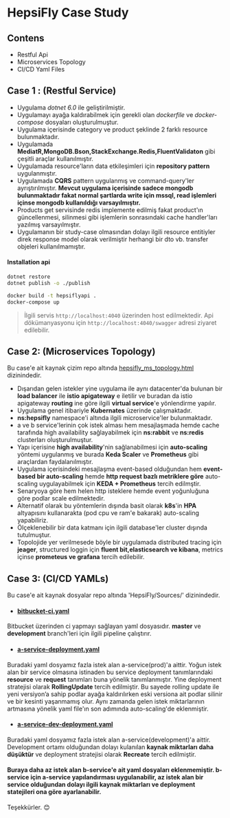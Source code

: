 # HepsiFly Case Study

## Contens
- Restful Api
- Microservices Topology
- CI/CD Yaml Files

## Case 1 : (Restful Service)
* Uygulama *dotnet 6.0* ile geliştirilmiştir.
* Uygulamayı ayağa kaldırabilmek için gerekli olan *dockerfile* ve *docker-compose* dosyaları oluşturulmuştur.
* Uygulama içerisinde category ve product şeklinde 2 farklı resource bulunmaktadır. 
* Uygulamada **MediatR,MongoDB.Bson,StackExchange.Redis,FluentValidaton** gibi çeşitli araçlar kullanılmıştır. 
* Uygulamada resource'ların data etkileşimleri için **repository pattern** uygulanmıştır.
* Uygulamada **CQRS** pattern uygulanmış ve command-query'ler ayrıştırılmıştır. **Mevcut uygulama içerisinde sadece mongodb bulunmaktadır fakat normal şartlarda write için mssql, read işlemleri içinse mongodb kullanıldığı varsayılmıştır.**
* Products get servisinde redis implemente edilmiş fakat product'ın güncellenmesi, silinmesi gibi işlemlerin sonrasındaki cache handler'ları yazılmış varsayılmıştır.
* Uygulamanın bir study-case olmasından dolayı ilgili resource entitiyler direk response model olarak verilmiştir herhangi bir dto vb. transfer objeleri kullanılmamıştır.

#### Installation api
```bash
dotnet restore
dotnet publish -o ./publish

docker build -t hepsiflyapi . 
docker-compose up
```

>İlgili servis `http://localhost:4040` üzerinden host edilmektedir.
 Api dökümanyasyonu için `http://localhost:4040/swagger` adresi ziyaret edilebilir.


## Case 2: (Microservices Topology)

Bu case'e ait kaynak çizim repo altında [hepsifly_ms_topology.html](https://github.com/sametgunduz/hepsi-fly/blob/main/HepsiFly/Sources/hepsifly_ms_topology.html)  dizinindedir.

- Dışarıdan gelen istekler yine uygulama ile aynı datacenter'da bulunan bir **load balancer** ile **istio apigateway** e iletilir ve buradan da istio apigateway **routing** ine göre ilgili **virtual service**'e yönlendirme yapılır.
- Uygulama genel itibariyle **Kubernates** üzerinde çalışmaktadır. 
- **ns:hepsifly** namespace'i altında ilgili microservice'ler bulunmaktadır. 
- a ve b service'lerinin çok istek alması hem mesajlaşmada hemde cache tarafında high availability sağlayabilmek için **ns:rabbit** ve **ns:redis** clusterları oluşturulmuştur.
- Yapı içerisine **high availability**'nin sağlanabilmesi için **auto-scaling** yöntemi uygulanmış ve burada **Keda Scaler** ve **Prometheus** gibi araçlardan faydalanılmıştır.
- Uygulama içerisindeki mesajlaşma event-based olduğundan hem **event-based bir auto-scaling** hemde **http request bazlı metriklere göre** auto-scaling uygulayabilmek için **KEDA + Prometheus** tercih edilmştir. 
- Senaryoya göre hem helen http isteklere hemde event yoğunluğuna göre podlar scale edilmektedir. 
- Alternatif olarak bu yöntemlerin dışında basit olarak **k8s**'in **HPA** altyapısını kullanarakta (pod cpu ve ram'e bakarak) auto-scaling yapabiliriz.
- Ölçeklenebilir bir data katmanı için ilgili database'ler cluster dışında tutulmuştur.
- Topolojide yer verilmesede böyle bir uygulamada distributed tracing için **jeager**, structured loggin için **fluent bit,elasticsearch ve kibana**, metrics içinse **prometeus ve grafana** tercih edilebilir.

## Case 3: (CI/CD YAMLs)
Bu case'e ait kaynak dosyalar repo altında 'HepsiFly/Sources/' dizinindedir.

- #### [bitbucket-ci.yaml](https://github.com/sametgunduz/hepsi-fly/blob/main/HepsiFly/Sources/bitbucket-ci.yaml) 
 Bitbucket üzerinden ci yapmayı sağlayan yaml dosyasıdır. **master** ve **development** branch'leri için ilgili pipeline çalıştırır.

- #### [a-service-deployment.yaml](https://github.com/sametgunduz/hepsi-fly/blob/main/HepsiFly/Sources/a-service-deployment.yaml) 
Buradaki yaml dosyamız fazla istek alan a-service(prod)'a aittir. 
Yoğun istek alan bir service olmasına istinaden bu service deployment tanımlarındaki **resource** ve **request** tanımları buna yönelik tanımlanmıştır.
Yine deployment stratejisi olarak **RollingUpdate** tercih edilmiştir. 
Bu sayede rolling update ile yeni versiyon’a sahip podlar ayağa kaldırılırken eski versiona ait podlar silinir ve bir kesinti yaşanmamış olur.
Aynı zamanda gelen istek miktarlarının artmasına yönelik yaml file'ın son adımında auto-scaling'de eklenmiştir.

- #### [a-service-dev-deployment.yaml](https://github.com/sametgunduz/hepsi-fly/blob/main/HepsiFly/Sources/a-service-dev-deployment.yaml) 
Buradaki yaml dosyamız fazla istek alan a-service(development)'a aittir.
Development ortamı olduğundan dolayı kulanılan **kaynak miktarları daha düşüktür** ve deployment stratejisi olarak **Recreate** tercih edilmiştir. 

#### Buraya daha az istek alan b-service'e ait yaml dosyaları eklenmemiştir. b-service için a-service yapılandırması uygulanabilir, az istek alan bir service olduğundan dolayı ilgili kaynak miktarları ve deployment statejileri ona göre ayarlanabilir.


Teşekkürler. :blush:

